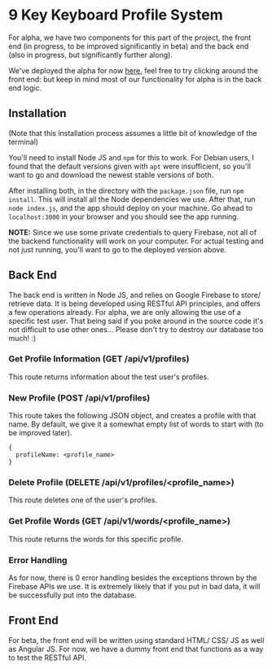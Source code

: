 # 9 Key Keyboard Profile System

For alpha, we have two components for this part of the project, the front end (in progress, to be improved significantly in beta) and the back end (also in progress, but significantly further along). 

We've deployed the alpha for now [here](https://safe-sierra-92629.herokuapp.com/), feel free to try clicking around the front end: but keep in mind most of our functionality for alpha is in the back end logic.

## Installation

(Note that this installation process assumes a little bit of knowledge of the terminal)

You'll need to install Node JS and `npm` for this to work. For Debian users, I found that the default versions given with `apt` were insufficient, so you'll want to go and download the newest stable versions of both.

After installing both, in the directory with the `package.json` file, run `npm install`. This will install all the Node dependencies we use. After that, run `node index.js`, and the app should deploy on your machine. Go ahead to `localhost:3000` in your browser and you should see the app running.

**NOTE:** Since we use some private credentials to query Firebase, not all of the backend functionality will work on your computer. For actual testing and not just running, you'll want to go to the deployed version above.

## Back End

The back end is written in Node JS, and relies on Google Firebase to store/ retrieve data. It is being developed using RESTful API principles, and offers a few operations already. For alpha, we are only allowing the use of a specific test user. That being said if you poke around in the source code it's not difficult to use other ones... Please don't try to destroy our database too much! :)

### Get Profile Information (GET /api/v1/profiles)

This route returns information about the test user's profiles.

### New Profile (POST /api/v1/profiles)

This route takes the following JSON object, and creates a profile with that name. By default, we give it a somewhat empty list of words to start with (to be improved later).

```
{
  profileName: <profile_name>
}
```

### Delete Profile (DELETE /api/v1/profiles/<profile_name>)

This route deletes one of the user's profiles.

### Get Profile Words (GET /api/v1/words/<profile_name>)

This route returns the words for this specific profile.

### Error Handling

As for now, there is 0 error handling besides the exceptions thrown by the Firebase APIs we use. It is extremely likely that if you put in bad data, it will be successfully put into the database.

## Front End

For beta, the front end will be written using standard HTML/ CSS/ JS as well as Angular JS. For now, we have a dummy front end that functions as a way to test the RESTful API.